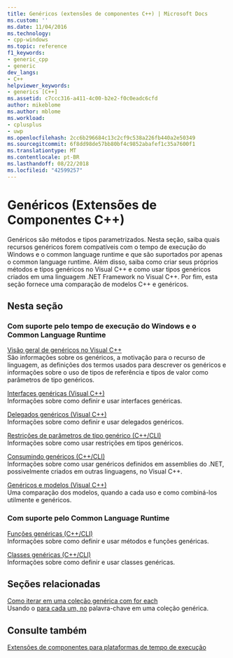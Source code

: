 ```yaml
---
title: Genéricos (extensões de componentes C++) | Microsoft Docs
ms.custom: ''
ms.date: 11/04/2016
ms.technology:
- cpp-windows
ms.topic: reference
f1_keywords:
- generic_cpp
- generic
dev_langs:
- C++
helpviewer_keywords:
- generics [C++]
ms.assetid: c7ccc316-a411-4c00-b2e2-f0c0eadc6cfd
author: mikeblome
ms.author: mblome
ms.workload:
- cplusplus
- uwp
ms.openlocfilehash: 2cc6b296684c13c2cf9c538a226fb440a2e50349
ms.sourcegitcommit: 6f8dd98de57bb80bf4c9852abafef1c35a7600f1
ms.translationtype: MT
ms.contentlocale: pt-BR
ms.lasthandoff: 08/22/2018
ms.locfileid: "42599257"
---
```

# <a name="generics--c-component-extensions"></a>Genéricos (Extensões de Componentes C++)

Genéricos são métodos e tipos parametrizados. Nesta seção, saiba quais recursos genéricos forem compatíveis com o tempo de execução do Windows e o common language runtime e que são suportados por apenas o common language runtime. Além disso, saiba como criar seus próprios métodos e tipos genéricos no Visual C++ e como usar tipos genéricos criados em uma linguagem .NET Framework no Visual C++. Por fim, esta seção fornece uma comparação de modelos C++ e genéricos.

## <a name="in-this-section"></a>Nesta seção

### <a name="supported-by-the-windows-runtime-and-the-common-language-runtime"></a>Com suporte pelo tempo de execução do Windows e o Common Language Runtime

[Visão geral de genéricos no Visual C++](../windows/overview-of-generics-in-visual-cpp.md)  
São informações sobre os genéricos, a motivação para o recurso de linguagem, as definições dos termos usados para descrever os genéricos e informações sobre o uso de tipos de referência e tipos de valor como parâmetros de tipo genéricos.

[Interfaces genéricas (Visual C++)](../windows/generic-interfaces-visual-cpp.md)  
Informações sobre como definir e usar interfaces genéricas.

[Delegados genéricos (Visual C++)](../windows/generic-delegates-visual-cpp.md)  
Informações sobre como definir e usar delegados genéricos.

[Restrições de parâmetros de tipo genérico (C++/CLI)](../windows/constraints-on-generic-type-parameters-cpp-cli.md)  
Informações sobre como usar restrições em tipos genéricos.

[Consumindo genéricos (C++/CLI)](../windows/consuming-generics-cpp-cli.md)  
Informações sobre como usar genéricos definidos em assemblies do .NET, possivelmente criados em outras linguagens, no Visual C++.

[Genéricos e modelos (Visual C++)](../windows/generics-and-templates-visual-cpp.md)  
Uma comparação dos modelos, quando a cada uso e como combiná-los utilmente e genéricos.

### <a name="supported-by-the-common-language-runtime"></a>Com suporte pelo Common Language Runtime

[Funções genéricas (C++/CLI)](../windows/generic-functions-cpp-cli.md)  
Informações sobre como definir e usar métodos e funções genéricas.

[Classes genéricas (C++/CLI)](../windows/generic-classes-cpp-cli.md)  
Informações sobre como definir e usar classes genéricas.

## <a name="related-sections"></a>Seções relacionadas

[Como iterar em uma coleção genérica com for each](../dotnet/how-to-iterate-over-a-generic-collection-with-for-each.md)  
Usando o [para cada um, no](../dotnet/for-each-in.md) palavra-chave em uma coleção genérica.

## <a name="see-also"></a>Consulte também

[Extensões de componentes para plataformas de tempo de execução](../windows/component-extensions-for-runtime-platforms.md)